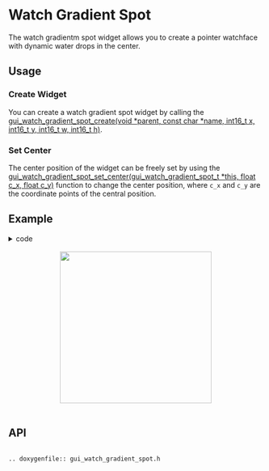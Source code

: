 # Watch Gradient Spot

The watch gradientm spot widget allows you to create a pointer watchface with dynamic water drops in the center.

## Usage

### Create Widget

You can create a watch gradient spot widget by calling the [gui_watch_gradient_spot_create(void *parent, const char *name, int16_t x, int16_t y, int16_t w, int16_t h)](#gui_watch_gradient_spot_create).

### Set Center

The center position of the widget can be freely set by using the [gui_watch_gradient_spot_set_center(gui_watch_gradient_spot_t *this, float c_x, float c_y)](#gui_watch_gradient_spot_set_center) function to change the center position, where `c_x` and `c_y` are the coordinate points of the central position.

## Example

<details> <summary>code</summary>

```eval_rst
.. literalinclude:: ../../../gui_engine/example/screen_448_368/app_ct_clock.c
   :language: c
   :start-after: /* watchface_watch_gradient_spot demo start*/
   :end-before: /* watchface_watch_gradient_spot demo end*/

.. literalinclude:: ../../../gui_engine/example/screen_448_368/app_tablist.c
   :language: c
   :start-after: /* watch_gradient_spot start*/
   :end-before: /* watch_gradient_spot end*/

.. literalinclude:: ../../../gui_engine/example/screen_448_368/app_ct_clock.c
   :language: c
   :start-after: /* callback_touch_long start*/
   :end-before: /* callback_touch_long end*/

.. literalinclude:: ../../../gui_engine/example/screen_448_368/app_ct_clock.c
   :language: c
   :start-after: /* page_ct_clock start*/
   :end-before: /* page_ct_clock end*/
```

</details>

<br>
<div style="text-align: center"><img src="https://foruda.gitee.com/images/1699931734086261442/f0690691_10641540.png" width = "300" /></div>
<br>

<span id = "gui_watch_gradient_spot_create">

## API

</span>

```eval_rst

.. doxygenfile:: gui_watch_gradient_spot.h

```
